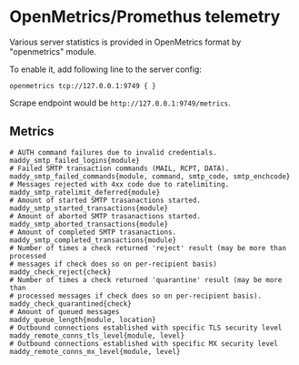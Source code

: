 # OpenMetrics/Promethus telemetry

Various server statistics is provided in OpenMetrics format by "openmetrics"
module.

To enable it, add following line to the server config:
```
openmetrics tcp://127.0.0.1:9749 { }
```

Scrape endpoint would be `http://127.0.0.1:9749/metrics`.

## Metrics

```
# AUTH command failures due to invalid credentials.
maddy_smtp_failed_logins{module}
# Failed SMTP transaction commands (MAIL, RCPT, DATA).
maddy_smtp_failed_commands{module, command, smtp_code, smtp_enchcode}
# Messages rejected with 4xx code due to ratelimiting.
maddy_smtp_ratelimit_deferred{module}
# Amount of started SMTP trasanactions started.
maddy_smtp_started_transactions{module}
# Amount of aborted SMTP trasanactions started.
maddy_smtp_aborted_transactions{module}
# Amount of completed SMTP trasanactions.
maddy_smtp_completed_transactions{module}
# Number of times a check returned 'reject' result (may be more than processed
# messages if check does so on per-recipient basis)
maddy_check_reject{check}
# Number of times a check returned 'quarantine' result (may be more than
# processed messages if check does so on per-recipient basis).
maddy_check_quarantined{check}
# Amount of queued messages
maddy_queue_length{module, location}
# Outbound connections established with specific TLS security level
maddy_remote_conns_tls_level{module, level}
# Outbound connections established with specific MX security level
maddy_remote_conns_mx_level{module, level}
```
